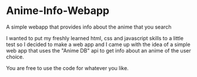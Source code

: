 # Anime-Info-Webapp
A simple webapp that provides info about the anime that you search

I wanted to put my freshly learned html, css and javascript skills to a little test
so I decided to make a web app and I came up with the idea of a simple web app
that uses the "Anime DB" api to get info about an anime of the user choice.

You are free to use the code for whatever you like.
